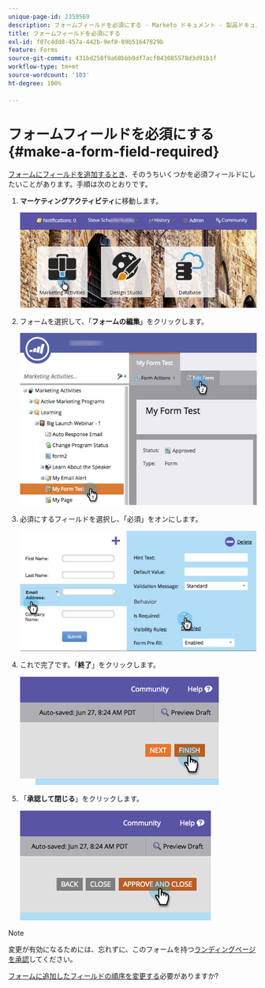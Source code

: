 ```yaml
---
unique-page-id: 2359569
description: フォームフィールドを必須にする - Marketo ドキュメント - 製品ドキュメント
title: フォームフィールドを必須にする
exl-id: f07c4dd8-457a-442b-9ef8-89b51647829b
feature: Forms
source-git-commit: 431bd258f9a68bbb9df7acf043085578d3d91b1f
workflow-type: tm+mt
source-wordcount: '103'
ht-degree: 100%

---
```


# フォームフィールドを必須にする {#make-a-form-field-required}

[フォームにフィールドを追加するとき](/help/marketo/product-docs/demand-generation/forms/creating-a-form/add-a-field-to-a-form.md)、そのうちいくつかを必須フィールドにしたいことがあります。手順は次のとおりです。

1. **マーケティングアクティビティ**&#x200B;に移動します。

   ![](assets/login-marketing-activities-4.png)

1. フォームを選択して、「**フォームの編集**」をクリックします。

   ![](assets/editform-2.png)

1. 必須にするフィールドを選択し、「必須」をオンにします。

   ![](assets/image2014-9-15-17-3a30-3a44.png)

1. これで完了です。「**終了**」をクリックします。

   ![](assets/image2014-9-15-17-3a30-3a58.png)

1. 「**承認して閉じる**」をクリックします。

   ![](assets/image2014-9-15-17-3a31-3a11.png)

>[!NOTE]
>
>変更が有効になるためには、忘れずに、このフォームを持つ[ランディングページを承認](/help/marketo/product-docs/demand-generation/landing-pages/understanding-landing-pages/approve-unapprove-or-delete-a-landing-page.md)してください。

[フォームに追加したフィールドの順序を変更する](/help/marketo/product-docs/demand-generation/forms/form-fields/reorder-fields-in-a-form.md)必要がありますか?
